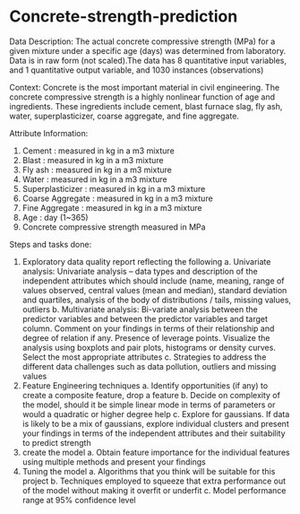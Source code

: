 # Concrete-strength-prediction

Data Description:
The actual concrete compressive strength (MPa) for a given mixture under a
specific age (days) was determined from laboratory. Data is in raw form (not
scaled).The data has 8 quantitative input variables, and 1 quantitative output
variable, and 1030 instances (observations)

Context:
Concrete is the most important material in civil engineering. The concrete
compressive strength is a highly nonlinear function of age and ingredients.
These ingredients include cement, blast furnace slag, fly ash, water,
superplasticizer, coarse aggregate, and fine aggregate.

Attribute Information:
1. Cement : measured in kg in a m3 mixture
2. Blast : measured in kg in a m3 mixture
3. Fly ash : measured in kg in a m3 mixture
4. Water : measured in kg in a m3 mixture
5. Superplasticizer : measured in kg in a m3 mixture
6. Coarse Aggregate : measured in kg in a m3 mixture
7. Fine Aggregate : measured in kg in a m3 mixture
8. Age : day (1~365)
9. Concrete compressive strength measured in MPa

Steps and tasks done:
1. Exploratory data quality report reflecting the following
a. Univariate analysis:
Univariate analysis – data types and description of the
independent attributes which should include (name,
meaning, range of values observed, central values (mean and
median), standard deviation and quartiles, analysis of the
body of distributions / tails, missing values, outliers
b. Multivariate analysis: 
Bi-variate analysis between the predictor variables and
between the predictor variables and target column. Comment
on your findings in terms of their relationship and degree of
relation if any. Presence of leverage points. Visualize the
analysis using boxplots and pair plots, histograms or density
curves. Select the most appropriate attributes
c. Strategies to address the different data challenges such as data
pollution, outliers and missing values
2. Feature Engineering techniques
a. Identify opportunities (if any) to create a composite feature, drop a
feature
b. Decide on complexity of the model, should it be simple linear
mode in terms of parameters or would a quadratic or higher degree
help
c. Explore for gaussians. If data is likely to be a mix of gaussians,
explore individual clusters and present your findings in terms of
the independent attributes and their suitability to predict strength
3. create the model 
a. Obtain feature importance for the individual features using
multiple methods and present your findings
4. Tuning the model
a. Algorithms that you think will be suitable for this project
b. Techniques employed to squeeze that extra performance out of the
model without making it overfit or underfit
c. Model performance range at 95% confidence level
